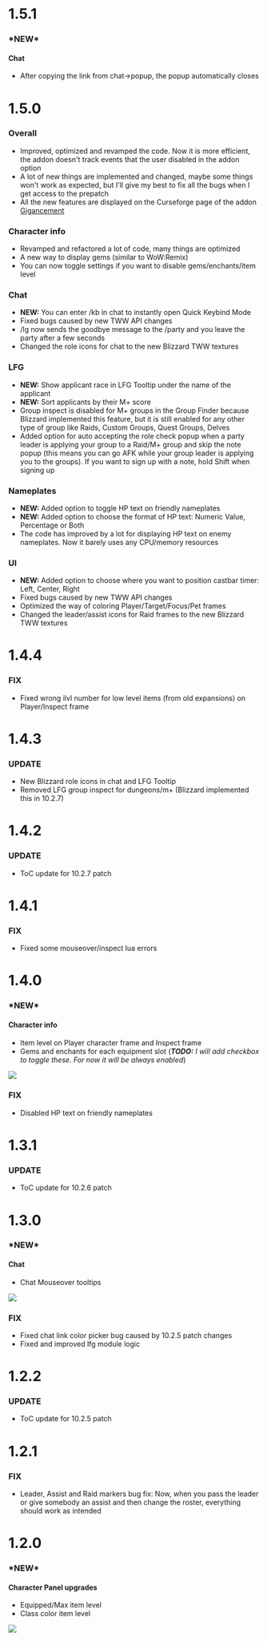 # **1.5.1**

### \*NEW\*
#### Chat
* After copying the link from chat->popup, the popup automatically closes



# **1.5.0**

### Overall
* Improved, optimized and revamped the code. Now it is more efficient, the addon doesn't track events that the user disabled in the addon option
* A lot of new things are implemented and changed, maybe some things won't work as expected, but I'll give my best to fix all the bugs when I get access to the prepatch
* All the new features are displayed on the Curseforge page of the addon [Gigancement](https://www.curseforge.com/wow/addons/gigancement)

### Character info
* Revamped and refactored a lot of code, many things are optimized
* A new way to display gems (similar to WoW:Remix)
* You can now toggle settings if you want to disable gems/enchants/item level
### Chat
* **NEW:** You can enter /kb in chat to instantly open Quick Keybind Mode
* Fixed bugs caused by new TWW API changes
* /lg now sends the goodbye message to the /party and you leave the party after a few seconds
* Changed the role icons for chat to the new Blizzard TWW textures
### LFG
* **NEW:** Show applicant race in LFG Tooltip under the name of the applicant
* **NEW:** Sort applicants by their M+ score
* Group inspect is disabled for M+ groups in the Group Finder because Blizzard implemented this feature, but it is still enabled for any other type of group like Raids, Custom Groups, Quest Groups, Delves
* Added option for auto accepting the role check popup when a party leader is applying your group to a Raid/M+ group and skip the note popup (this means you can go AFK while your group leader is applying you to the groups). If you want to sign up with a note, hold Shift when signing up
### Nameplates
* **NEW:** Added option to toggle HP text on friendly nameplates
* **NEW:** Added option to choose the format of HP text: Numeric Value, Percentage or Both
* The code has improved by a lot for displaying HP text on enemy nameplates. Now it barely uses any CPU/memory resources
### UI
* **NEW:** Added option to choose where you want to position castbar timer: Left, Center, Right
* Fixed bugs caused by new TWW API changes
* Optimized the way of coloring Player/Target/Focus/Pet frames
* Changed the leader/assist icons for Raid frames to the new Blizzard TWW textures



# **1.4.4**

### FIX
* Fixed wrong ilvl number for low level items (from old expansions) on Player/Inspect frame



# **1.4.3**

### UPDATE
* New Blizzard role icons in chat and LFG Tooltip
* Removed LFG group inspect for dungeons/m+ (Blizzard implemented this in 10.2.7)



# **1.4.2**

### UPDATE
* ToC update for 10.2.7 patch



# **1.4.1**

### FIX
* Fixed some mouseover/inspect lua errors



# **1.4.0**

### \*NEW\*
#### Character info
* Item level on Player character frame and Inspect frame
* Gems and enchants for each equipment slot (***TODO:** I will add checkbox to toggle these. For now it will be always enabled*)
<img src="https://imgur.com/8ukM6o0.png"/>

### FIX
* Disabled HP text on friendly nameplates



# **1.3.1**

### UPDATE
* ToC update for 10.2.6 patch



# **1.3.0**

### \*NEW\*
#### Chat
* Chat Mouseover tooltips

<img src="https://imgur.com/BJRJBgK.png"/>

### FIX
* Fixed chat link color picker bug caused by 10.2.5 patch changes
* Fixed and improved lfg module logic



# **1.2.2**

### UPDATE
* ToC update for 10.2.5 patch



# **1.2.1**

### FIX
* Leader, Assist and Raid markers bug fix: Now, when you pass the leader or give somebody an assist and then change the roster, everything should work as intended



# **1.2.0**

### \*NEW\*
#### Character Panel upgrades
* Equipped/Max item level
* Class color item level

<img src="https://imgur.com/8l41vXX.png"/>
